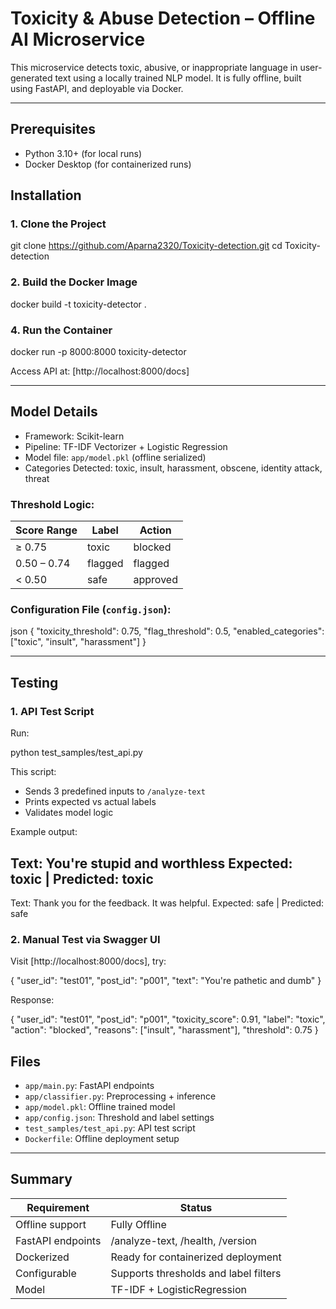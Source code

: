 # Toxicity & Abuse Detection – Offline AI Microservice

This microservice detects toxic, abusive, or inappropriate language in user-generated text using a locally trained NLP model. It is fully offline, built using FastAPI, and deployable via Docker.

---

##  Prerequisites

- Python 3.10+ (for local runs)
- Docker Desktop (for containerized runs)
 

##  Installation

### 1. Clone the Project

git clone <https://github.com/Aparna2320/Toxicity-detection.git>
cd Toxicity-detection


### 2. Build the Docker Image


docker build -t toxicity-detector .


### 4. Run the Container


docker run -p 8000:8000 toxicity-detector


Access API at: [http://localhost:8000/docs]

---

##  Model Details

* Framework: Scikit-learn
* Pipeline: TF-IDF Vectorizer + Logistic Regression
* Model file: `app/model.pkl` (offline serialized)
* Categories Detected: toxic, insult, harassment, obscene, identity attack, threat

### Threshold Logic:

| Score Range | Label   | Action   |
| ----------- | ------- | -------- |
| ≥ 0.75      | toxic   | blocked  |
| 0.50 – 0.74 | flagged | flagged  |
| < 0.50      | safe    | approved |

### Configuration File (`config.json`):

json
{
  "toxicity_threshold": 0.75,
  "flag_threshold": 0.5,
  "enabled_categories": ["toxic", "insult", "harassment"]
}


---

##  Testing

### 1. API Test Script

Run:


python test_samples/test_api.py


This script:

* Sends 3 predefined inputs to `/analyze-text`
* Prints expected vs actual labels
* Validates model logic

Example output:


Text: You're stupid and worthless
Expected: toxic | Predicted: toxic
---
Text: Thank you for the feedback. It was helpful.
Expected: safe | Predicted: safe


### 2. Manual Test via Swagger UI

Visit [http://localhost:8000/docs], try:


{
  "user_id": "test01",
  "post_id": "p001",
  "text": "You're pathetic and dumb"
}


Response:


{
  "user_id": "test01",
  "post_id": "p001",
  "toxicity_score": 0.91,
  "label": "toxic",
  "action": "blocked",
  "reasons": ["insult", "harassment"],
  "threshold": 0.75
}




##  Files

* `app/main.py`: FastAPI endpoints
* `app/classifier.py`: Preprocessing + inference
* `app/model.pkl`: Offline trained model
* `app/config.json`: Threshold and label settings
* `test_samples/test_api.py`: API test script
* `Dockerfile`: Offline deployment setup

---

##  Summary

| Requirement       | Status                                  |
| ----------------- | --------------------------------------- |
| Offline support   |  Fully Offline           |
| FastAPI endpoints |  /analyze-text, /health, /version      |
| Dockerized        |  Ready for containerized deployment    |
| Configurable      |  Supports thresholds and label filters |
| Model             |  TF-IDF + LogisticRegression           |




